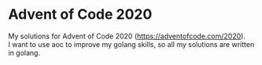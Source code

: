# Advent of Code 2020

My solutions for Advent of Code 2020 (<https://adventofcode.com/2020>).  
I want to use aoc to improve my golang skills, so all my solutions are written in golang.